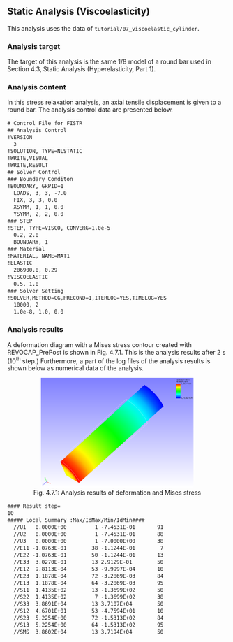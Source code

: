 ## Static Analysis (Viscoelasticity)

This analysis uses the data of `tutorial/07_viscoelastic_cylinder`.

### Analysis target

The target of this analysis is the same 1/8 model of a round bar used in Section 4.3, Static Analysis (Hyperelasticity, Part 1).

### Analysis content

In this stress relaxation analysis, an axial tensile displacement is given to a round bar. The analysis control data are presented below.

```
# Control File for FISTR
## Analysis Control
!VERSION
  3
!SOLUTION, TYPE=NLSTATIC
!WRITE,VISUAL
!WRITE,RESULT
## Solver Control
### Boundary Conditon
!BOUNDARY, GRPID=1
  LOADS, 3, 3, -7.0
  FIX, 3, 3, 0.0
  XSYMM, 1, 1, 0.0
  YSYMM, 2, 2, 0.0
### STEP
!STEP, TYPE=VISCO, CONVERG=1.0e-5
  0.2, 2.0
  BOUNDARY, 1
### Material
!MATERIAL, NAME=MAT1
!ELASTIC
  206900.0, 0.29
!VISCOELASTIC
  0.5, 1.0
### Solver Setting
!SOLVER,METHOD=CG,PRECOND=1,ITERLOG=YES,TIMELOG=YES
  10000, 2
  1.0e-8, 1.0, 0.0
```

### Analysis results

A deformation diagram with a Mises stress contour created with REVOCAP_PrePost is shown in Fig. 4.7.1. This is the analysis results after 2 s (10<sup>th</sup> step.) Furthermore, a part of the log files of the analysis results is shown below as numerical data of the analysis.

<div style="text-align: center;">
<img src="./media/tutorial07_01.png" width="350px"><br>
Fig. 4.7.1: Analysis results of deformation and Mises stress
</div>

```
#### Result step=
10
##### Local Summary :Max/IdMax/Min/IdMin####
  //U1   0.0000E+00         1 -7.4531E-01       91
  //U2   0.0000E+00         1 -7.4531E-01       88
  //U3   0.0000E+00         1 -7.0000E+00       38
  //E11 -1.0763E-01        38 -1.1244E-01        7
  //E22 -1.0763E-01        50 -1.1244E-01       13
  //E33  3.0270E-01        13 2.9129E-01        50
  //E12  9.8113E-04        53 -9.9997E-04       10
  //E23  1.1878E-04        72 -3.2869E-03       84
  //E13  1.1878E-04        64 -3.2869E-03       95
  //S11  1.4135E+02        13 -1.3699E+02       50
  //S22  1.4135E+02         7 -1.3699E+02       38
  //S33  3.8691E+04        13 3.7107E+04        50
  //S12  4.6701E+01        53 -4.7594E+01       10
  //S23  5.2254E+00        72 -1.5313E+02       84
  //S13  5.2254E+00        64 -1.5313E+02       95
  //SMS  3.8602E+04        13 3.7194E+04        50
```
